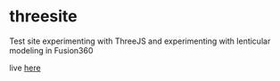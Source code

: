 # threesite

Test site experimenting with ThreeJS and experimenting with lenticular modeling in Fusion360

live [here](https://www.jpmiddleton.com/threesite)
